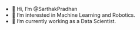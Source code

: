 - 👋 Hi, I’m @SarthakPradhan
- 👀 I’m interested in Machine Learning and Robotics.
- 🌱 I’m currently working as a Data Scientist.


<!---
SarthakPradhan/SarthakPradhan is a ✨ special ✨ repository because its `README.md` (this file) appears on your GitHub profile.
You can click the Preview link to take a look at your changes.
--->
